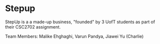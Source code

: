 # Stepup

StepUp is a a made-up business, "founded" by 3 UofT students as part of their CSC2702 assignment. 

Team Members: Malike Ehghaghi, Varun Pandya, Jiawei Yu (Charlie)
